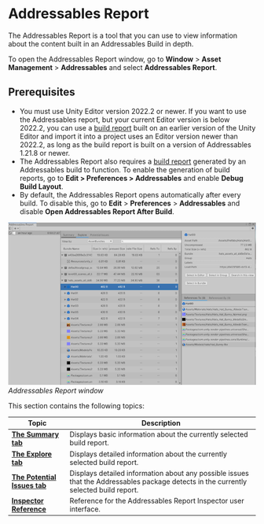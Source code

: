 ﻿---
uid: addressables-report
---

# Addressables Report

The Addressables Report is a tool that you can use to view information about the content built in an Addressables Build in depth.

To open the Addressables Report window, go to **Window** > **Asset Management** > **Addressables** and select **Addressables Report**.

## Prerequisites

* You must use Unity Editor version 2022.2 or newer. If you want to use the Addressables report, but your current Editor version is below 2022.2, you can use a [build report](BuildLayoutReport.md) built on an earlier version of the Unity Editor and import it into a project uses an Editor version newer than 2022.2, as long as the build report is built on a version of Addressables 1.21.8 or newer.
* The Addressables Report also requires a [build report](BuildLayoutReport.md) generated by an Addressables build to function. To enable the generation of build reports, go to **Edit > Preferences > Addressables** and enable **Debug Build Layout**.
* By default, the Addressables Report opens automatically after every build. To disable this, go to **Edit** > **Preferences** > **Addressables** and disable **Open Addressables Report After Build**.


![](images/addressables-report-window.png)<br/>_Addressables Report window_

This section contains the following topics:

|**Topic**|**Description**|
|---|---|
|**[The Summary tab](xref:addressables-report-summary)**| Displays basic information about the currently selected build report. |
|**[The Explore tab](xref:addressables-report-explore)**| Displays detailed information about the currently selected build report. |
|**[The Potential Issues tab](xref:addressables-report-potential-issues)**| Displays detailed information about any possible issues that the Addressables package detects in the currently selected build report. |
|**[Inspector Reference](xref:addressables-report-inspector-reference)**| Reference for the Addressables Report Inspector user interface. |
